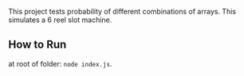 This project tests probability of different combinations of arrays.
This simulates a 6 reel slot machine.

## How to Run
at root of folder: `node index.js`.